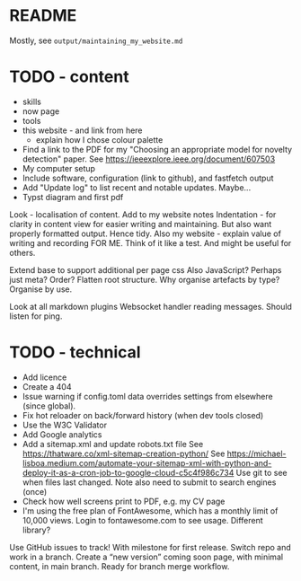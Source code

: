 # README

Mostly, see `output/maintaining_my_website.md`

# TODO - content

* skills
* now page
* tools
* this website - and link from here
  * explain how I chose colour palette
* Find a link to the PDF for my "Choosing an appropriate model for novelty detection" paper.
  See https://ieeexplore.ieee.org/document/607503
* My computer setup
* Include software, configuration (link to github), and fastfetch output
* Add "Update log" to list recent and notable updates. Maybe...
* Typst diagram and first pdf

Look - localisation of content. Add to my website notes
Indentation - for clarity in content view for easier writing and maintaining. But also want properly formatted output. Hence tidy.
Also my website - explain value of writing and recording FOR ME. Think of it like a test. And might be useful for others.

Extend base to support additional per page css
Also JavaScript? Perhaps just meta? Order?
Flatten root structure. Why organise artefacts by type? Organise by use.

Look at all markdown plugins
Websocket handler reading messages. Should listen for ping.


# TODO - technical

* Add licence
* Create a 404
* Issue warning if config.toml data overrides settings from elsewhere (since global).
* Fix hot reloader on back/forward history (when dev tools closed)
* Use the W3C Validator
* Add Google analytics
* Add a sitemap.xml and update robots.txt file
  See https://thatware.co/xml-sitemap-creation-python/
  See https://michael-lisboa.medium.com/automate-your-sitemap-xml-with-python-and-deploy-it-as-a-cron-job-to-google-cloud-c5c4f986c734
  Use git to see when files last changed.
  Note also need to submit to search engines (once)
* Check how well screens print to PDF, e.g. my CV page
* I'm using the free plan of FontAwesome, which has a monthly limit of 10,000 views. Login to fontawesome.com to see usage. Different library?

Use GitHub issues to track! With milestone for first release. Switch repo and work in a branch.
Create a “new version” coming soon page, with minimal content, in main branch. Ready for branch merge workflow.
